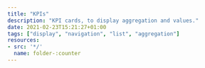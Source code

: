 ```yaml
---
title: "KPIs"
description: "KPI cards, to display aggregation and values."
date: 2021-02-23T15:21:27+01:00
tags: ["display", "navigation", "list", "aggregation"]
resources:
- src: '*/'
  name: folder-:counter
---
```

